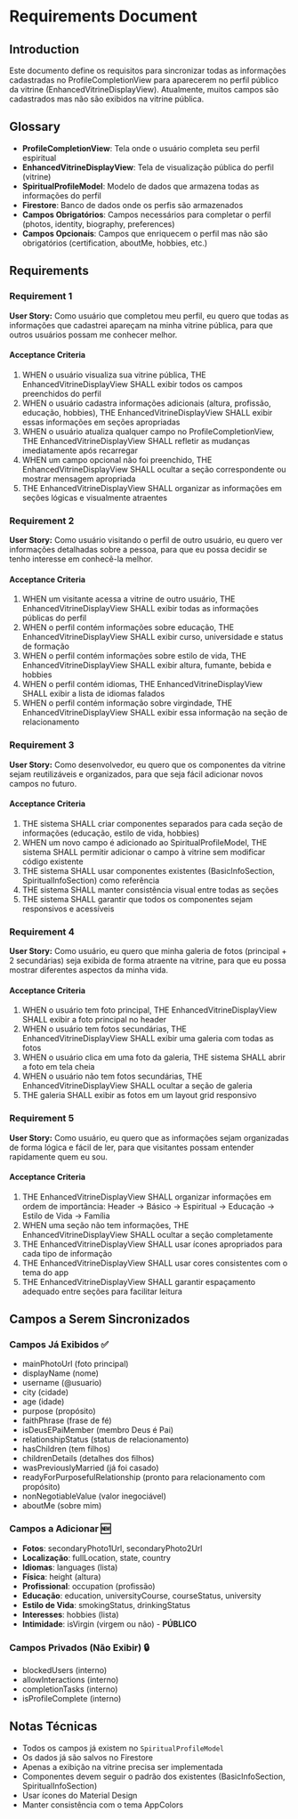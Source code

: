 # Requirements Document

## Introduction

Este documento define os requisitos para sincronizar todas as informações cadastradas no ProfileCompletionView para aparecerem no perfil público da vitrine (EnhancedVitrineDisplayView). Atualmente, muitos campos são cadastrados mas não são exibidos na vitrine pública.

## Glossary

- **ProfileCompletionView**: Tela onde o usuário completa seu perfil espiritual
- **EnhancedVitrineDisplayView**: Tela de visualização pública do perfil (vitrine)
- **SpiritualProfileModel**: Modelo de dados que armazena todas as informações do perfil
- **Firestore**: Banco de dados onde os perfis são armazenados
- **Campos Obrigatórios**: Campos necessários para completar o perfil (photos, identity, biography, preferences)
- **Campos Opcionais**: Campos que enriquecem o perfil mas não são obrigatórios (certification, aboutMe, hobbies, etc.)

## Requirements

### Requirement 1

**User Story:** Como usuário que completou meu perfil, eu quero que todas as informações que cadastrei apareçam na minha vitrine pública, para que outros usuários possam me conhecer melhor.

#### Acceptance Criteria

1. WHEN o usuário visualiza sua vitrine pública, THE EnhancedVitrineDisplayView SHALL exibir todos os campos preenchidos do perfil
2. WHEN o usuário cadastra informações adicionais (altura, profissão, educação, hobbies), THE EnhancedVitrineDisplayView SHALL exibir essas informações em seções apropriadas
3. WHEN o usuário atualiza qualquer campo no ProfileCompletionView, THE EnhancedVitrineDisplayView SHALL refletir as mudanças imediatamente após recarregar
4. WHEN um campo opcional não foi preenchido, THE EnhancedVitrineDisplayView SHALL ocultar a seção correspondente ou mostrar mensagem apropriada
5. THE EnhancedVitrineDisplayView SHALL organizar as informações em seções lógicas e visualmente atraentes

### Requirement 2

**User Story:** Como usuário visitando o perfil de outro usuário, eu quero ver informações detalhadas sobre a pessoa, para que eu possa decidir se tenho interesse em conhecê-la melhor.

#### Acceptance Criteria

1. WHEN um visitante acessa a vitrine de outro usuário, THE EnhancedVitrineDisplayView SHALL exibir todas as informações públicas do perfil
2. WHEN o perfil contém informações sobre educação, THE EnhancedVitrineDisplayView SHALL exibir curso, universidade e status de formação
3. WHEN o perfil contém informações sobre estilo de vida, THE EnhancedVitrineDisplayView SHALL exibir altura, fumante, bebida e hobbies
4. WHEN o perfil contém idiomas, THE EnhancedVitrineDisplayView SHALL exibir a lista de idiomas falados
5. WHEN o perfil contém informação sobre virgindade, THE EnhancedVitrineDisplayView SHALL exibir essa informação na seção de relacionamento

### Requirement 3

**User Story:** Como desenvolvedor, eu quero que os componentes da vitrine sejam reutilizáveis e organizados, para que seja fácil adicionar novos campos no futuro.

#### Acceptance Criteria

1. THE sistema SHALL criar componentes separados para cada seção de informações (educação, estilo de vida, hobbies)
2. WHEN um novo campo é adicionado ao SpiritualProfileModel, THE sistema SHALL permitir adicionar o campo à vitrine sem modificar código existente
3. THE sistema SHALL usar componentes existentes (BasicInfoSection, SpiritualInfoSection) como referência
4. THE sistema SHALL manter consistência visual entre todas as seções
5. THE sistema SHALL garantir que todos os componentes sejam responsivos e acessíveis

### Requirement 4

**User Story:** Como usuário, eu quero que minha galeria de fotos (principal + 2 secundárias) seja exibida de forma atraente na vitrine, para que eu possa mostrar diferentes aspectos da minha vida.

#### Acceptance Criteria

1. WHEN o usuário tem foto principal, THE EnhancedVitrineDisplayView SHALL exibir a foto principal no header
2. WHEN o usuário tem fotos secundárias, THE EnhancedVitrineDisplayView SHALL exibir uma galeria com todas as fotos
3. WHEN o usuário clica em uma foto da galeria, THE sistema SHALL abrir a foto em tela cheia
4. WHEN o usuário não tem fotos secundárias, THE EnhancedVitrineDisplayView SHALL ocultar a seção de galeria
5. THE galeria SHALL exibir as fotos em um layout grid responsivo

### Requirement 5

**User Story:** Como usuário, eu quero que as informações sejam organizadas de forma lógica e fácil de ler, para que visitantes possam entender rapidamente quem eu sou.

#### Acceptance Criteria

1. THE EnhancedVitrineDisplayView SHALL organizar informações em ordem de importância: Header → Básico → Espiritual → Educação → Estilo de Vida → Família
2. WHEN uma seção não tem informações, THE EnhancedVitrineDisplayView SHALL ocultar a seção completamente
3. THE EnhancedVitrineDisplayView SHALL usar ícones apropriados para cada tipo de informação
4. THE EnhancedVitrineDisplayView SHALL usar cores consistentes com o tema do app
5. THE EnhancedVitrineDisplayView SHALL garantir espaçamento adequado entre seções para facilitar leitura

## Campos a Serem Sincronizados

### Campos Já Exibidos ✅
- mainPhotoUrl (foto principal)
- displayName (nome)
- username (@usuario)
- city (cidade)
- age (idade)
- purpose (propósito)
- faithPhrase (frase de fé)
- isDeusEPaiMember (membro Deus é Pai)
- relationshipStatus (status de relacionamento)
- hasChildren (tem filhos)
- childrenDetails (detalhes dos filhos)
- wasPreviouslyMarried (já foi casado)
- readyForPurposefulRelationship (pronto para relacionamento com propósito)
- nonNegotiableValue (valor inegociável)
- aboutMe (sobre mim)

### Campos a Adicionar 🆕
- **Fotos**: secondaryPhoto1Url, secondaryPhoto2Url
- **Localização**: fullLocation, state, country
- **Idiomas**: languages (lista)
- **Física**: height (altura)
- **Profissional**: occupation (profissão)
- **Educação**: education, universityCourse, courseStatus, university
- **Estilo de Vida**: smokingStatus, drinkingStatus
- **Interesses**: hobbies (lista)
- **Intimidade**: isVirgin (virgem ou não) - **PÚBLICO**

### Campos Privados (Não Exibir) 🔒
- blockedUsers (interno)
- allowInteractions (interno)
- completionTasks (interno)
- isProfileComplete (interno)

## Notas Técnicas

- Todos os campos já existem no `SpiritualProfileModel`
- Os dados já são salvos no Firestore
- Apenas a exibição na vitrine precisa ser implementada
- Componentes devem seguir o padrão dos existentes (BasicInfoSection, SpiritualInfoSection)
- Usar ícones do Material Design
- Manter consistência com o tema AppColors
